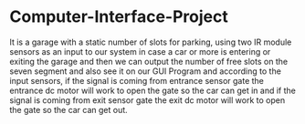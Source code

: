 # Computer-Interface-Project
It is a garage with a static number of slots for parking, using two IR module sensors as an input to our system in case a car or more is entering or exiting the garage and then we can output the number of free slots on the seven segment and also see it on our GUI Program and according to the input sensors, if the signal is coming from entrance sensor gate the entrance dc motor will work to open the gate so the car can get in and if the signal is coming from exit sensor gate the exit dc motor will work to open the gate so the car can get out.
